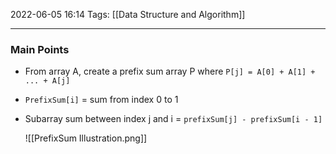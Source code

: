 2022-06-05 16:14
Tags: [[Data Structure and Algorithm]]  
- - - - - - - - - - - - - - - - - - - - - - - - - - - - -   
### Main Points
+ From array A, create a prefix sum array P where `P[j] = A[0] + A[1] + ... + A[j]`
+ `PrefixSum[i]` = sum from index 0 to 1 
+ Subarray sum between index j and i = `prefixSum[j] - prefixSum[i - 1]`
  
   ![[PrefixSum Illustration.png]]